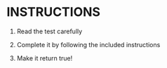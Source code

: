 # INSTRUCTIONS

1. Read the test carefully

2. Complete it by following the included instructions

3. Make it return true!